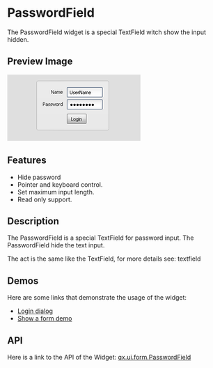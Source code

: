 PasswordField
=============

The PasswordField widget is a special TextField witch show the input hidden.

Preview Image
-------------

![PasswordField](passwordfield.png)

Features
--------

-   Hide password
-   Pointer and keyboard control.
-   Set maximum input length.
-   Read only support.

Description
-----------

The PasswordField is a special TextField for password input. The PasswordField hide the text input.

The act is the same like the TextField, for more details see: textfield

Demos
-----

Here are some links that demonstrate the usage of the widget:

-   [Login dialog](../../apps/demobrowser/#animation~Login.html)
-   [Show a form demo](../../apps/demobrowser/#showcase~Form.html)

API
---

Here is a link to the API of the Widget:
[qx.ui.form.PasswordField](../../apps/apiviewer/#qx.ui.form.PasswordField)
